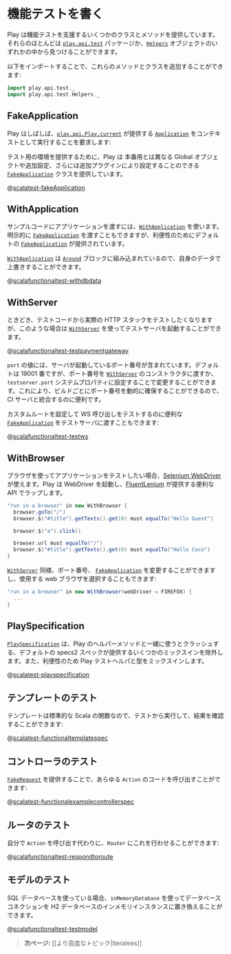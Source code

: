 <!--
# Writing functional tests
-->
# 機能テストを書く

<!--
Play provides a number of classes and convenience methods that assist with functional testing.  Most of these can be found either in the [`play.api.test`](api/scala/index.html#play.api.test.package) package or in the [`Helpers`](api/scala/index.html#play.api.test.Helpers$) object.
-->
Play は機能テストを支援するいくつかのクラスとメソッドを提供しています。それらのほとんどは [`play.api.test`](api/scala/index.html#play.api.test.package) パッケージか、[`Helpers`](api/scala/index.html#play.api.test.Helpers$) オブジェクトのいずれかの中から見つけることができます。

<!--
You can add these methods and classes by importing the following:
-->
以下をインポートすることで、これらのメソッドとクラスを追加することができます:

```scala
import play.api.test._
import play.api.test.Helpers._
```

<!--
## FakeApplication
-->
## FakeApplication

<!--
Play frequently requires a running [`Application`](api/scala/index.html#play.api.Application) as context: it is usually provided from [`play.api.Play.current`](api/scala/index.html#play.api.Play$).
-->
Play はしばしば、[`play.api.Play.current`](api/scala/index.html#play.api.Play$) が提供する [`Application`](api/scala/index.html#play.api.Application) をコンテキストとして実行することを要求します: 

<!--
To provide an environment for tests, Play provides a [`FakeApplication`](api/scala/index.html#play.api.test.FakeApplication) class which can be configured with a different Global object, additional configuration, or even additional plugins.
-->
テスト用の環境を提供するために、Play は 本番用とは異なる Global オブジェクトや追加設定、さらには追加プラグインにより設定することのできる [`FakeApplication`](api/scala/index.html#play.api.test.FakeApplication) クラスを提供しています。

@[scalatest-fakeApplication](code/ScalaFunctionalTestSpec.scala)

<!--
## WithApplication
-->
## WithApplication

<!--
To pass in an application to an example, use [`WithApplication`](api/scala/index.html#play.api.test.WithApplication).  An explicit [`FakeApplication`](api/scala/index.html#play.api.test.FakeApplication) can be passed in, but a default [`FakeApplication`](api/scala/index.html#play.api.test.FakeApplication) is provided for convenience.
-->
サンプルコードにアプリケーションを渡すには、[`WithApplication`](api/scala/index.html#play.api.test.WithApplication) を使います。明示的に [`FakeApplication`](api/scala/index.html#play.api.test.FakeApplication) を渡すこともできますが、利便性のためにデフォルトの [`FakeApplication`](api/scala/index.html#play.api.test.FakeApplication) が提供されています。

<!--
Because [`WithApplication`](api/scala/index.html#play.api.test.WithApplication) is a built in [`Around`](http://etorreborre.github.io/specs2/guide/org.specs2.guide.Structure.html#Around) block, you can override it to provide your own data population:
-->
[`WithApplication`](api/scala/index.html#play.api.test.WithApplication) は [`Around`](http://etorreborre.github.io/specs2/guide/org.specs2.guide.Structure.html#Around)  ブロックに組み込まれているので、自身のデータで上書きすることができます。

@[scalafunctionaltest-withdbdata](code/WithDbDataSpec.scala)

<!--
## WithServer
-->
## WithServer

<!--
Sometimes you want to test the real HTTP stack from with your test, in which case you can start a test server using [`WithServer`](api/scala/index.html#play.api.test.WithServer):
-->
ときどき、テストコードから実際の HTTP スタックをテストしたくなりますが、このような場合は [`WithServer`](api/scala/index.html#play.api.test.WithServer) を使ってテストサーバを起動することができます。

@[scalafunctionaltest-testpaymentgateway](code/ScalaFunctionalTestSpec.scala)

<!--
The `port` value contains the port number the server is running on.  By default this is 19001, however you can change this either by passing the port into the with [`WithServer`](api/scala/index.html#play.api.test.WithServer) constructor, or by setting the system property `testserver.port`.  This can be useful for integrating with continuous integration servers, so that ports can be dynamically reserved for each build.
-->
`port` の値には、サーバが起動しているポート番号が含まれています。デフォルトは 19001 番ですが、ポート番号を [`WithServer`](api/scala/index.html#play.api.test.WithServer) のコンストラクタに渡すか、`testserver.port` システムプロパティに設定することで変更することができます。これにより、ビルドごとにポート番号を動的に確保することができるので、CI サーバと統合するのに便利です。

<!--
A [`FakeApplication`](api/scala/index.html#play.api.test.FakeApplication) can also be passed to the test server, which is useful for setting up custom routes and testing WS calls:
-->
カスタムルートを設定して WS 呼び出しをテストするのに便利な [`FakeApplication`](api/scala/index.html#play.api.test.FakeApplication) をテストサーバに渡すこともできます:

@[scalafunctionaltest-testws](code/ScalaFunctionalTestSpec.scala)

<!--
## WithBrowser
-->
## WithBrowser

<!--
If you want to test your application using a browser, you can use [Selenium WebDriver](http://code.google.com/p/selenium/?redir=1). Play will start the WebDriver for your, and wrap it in the convenient API provided by [FluentLenium](https://github.com/FluentLenium/FluentLenium).
-->
ブラウザを使ってアプリケーションをテストしたい場合、[Selenium WebDriver](http://code.google.com/p/selenium/?redir=1) が使えます。Play は WebDriver を起動し、[FluentLenium](https://github.com/FluentLenium/FluentLenium) が提供する便利な API でラップします。

```scala
"run in a browser" in new WithBrowser {
  browser.goTo("/")
  browser.$("#title").getTexts().get(0) must equalTo("Hello Guest")

  browser.$("a").click()

  browser.url must equalTo("/")
  browser.$("#title").getTexts().get(0) must equalTo("Hello Coco")
}
```

<!--
Like [`WithServer`](api/scala/index.html#play.api.test.WithServer), you can change the port, [`FakeApplication`](api/scala/index.html#play.api.test.FakeApplication), and you can also select the web browser to use:
-->
[`WithServer`](api/scala/index.html#play.api.test.WithServer) 同様、ポート番号、 [`FakeApplication`](api/scala/index.html#play.api.test.FakeApplication) を変更することができますし、使用する web ブラウザを選択することもできます:

```scala
"run in a browser" in new WithBrowser(webDriver = FIREFOX) {
  ...
}
```

<!--
## PlaySpecification
-->
## PlaySpecification

<!--
[`PlaySpecification`](api/scala/index.html#play.api.test.PlaySpecification) excludes some of the mixins provided in the default specs2 specification that clash with Play helpers methods.  It also mixes in the Play test helpers and types for convenience.
-->
[`PlaySpecification`](api/scala/index.html#play.api.test.PlaySpecification) は、Play のヘルパーメソッドと一緒に使うとクラッシュする、デフォルトの specs2 スペックが提供するいくつかのミックスインを除外します。また、利便性のため Play テストヘルパと型をミックスインします。

@[scalatest-playspecification](code/ExamplePlaySpecificationSpec.scala)

<!--
## Testing a template
-->
## テンプレートのテスト

<!--
Since a template is a standard Scala function, you can execute it from your test, and check the result:
-->
テンプレートは標準的な Scala の関数なので、テストから実行して、結果を確認することができます:

@[scalatest-functionaltemplatespec](code/FunctionalTemplateSpec.scala)

<!--
## Testing a controller
-->
## コントローラのテスト

<!--
You can call any `Action` code by providing a [`FakeRequest`](api/scala/index.html#play.api.test.FakeRequest):
-->
[`FakeRequest`](api/scala/index.html#play.api.test.FakeRequest) を提供することで、あらゆる `Action` のコードを呼び出すことができます:

@[scalatest-functionalexamplecontrollerspec](code/FunctionalExampleControllerSpec.scala)

<!--
## Testing the router
-->
## ルータのテスト

<!--
Instead of calling the `Action` yourself, you can let the `Router` do it:
-->
自分で `Action` を呼び出す代わりに、`Router` にこれを行わせることができます:

@[scalafunctionaltest-respondtoroute](code/ScalaFunctionalTestSpec.scala)

<!--
## Testing a model
-->
## モデルのテスト

<!--
If you are using an SQL database, you can replace the database connection with an in-memory instance of an H2 database using `inMemoryDatabase`.
-->
SQL データベースを使っている場合、`inMemoryDatabase` を使ってデータベースコネクションを H2 データベースのインメモリインスタンスに置き換えることができます。

@[scalafunctionaltest-testmodel](code/ScalaFunctionalTestSpec.scala)

<!--
> **Next:** [[Advanced topics|Iteratees]]
-->
> **次ページ:** [[より高度なトピック|Iteratees]]